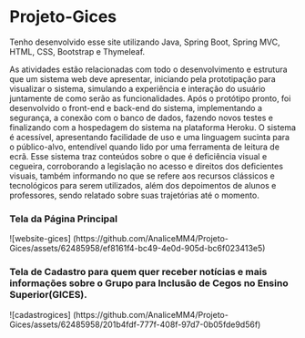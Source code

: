 # Projeto-Gices
Tenho desenvolvido esse site utilizando Java, Spring Boot, Spring MVC, HTML, CSS, Bootstrap e Thymeleaf. 

As atividades estão relacionadas com todo o desenvolvimento e estrutura que um sistema web deve apresentar, iniciando pela prototipação para visualizar o sistema, simulando a experiência e interação do usuário juntamente de como serão as funcionalidades. Após o protótipo pronto, foi desenvolvido o front-end e back-end do sistema, implementando a segurança, a conexão com o banco de dados, fazendo novos testes e finalizando com a hospedagem do sistema na plataforma Heroku. O sistema é acessível, apresentando facilidade de uso e uma linguagem sucinta para o público-alvo, entendível quando lido por uma ferramenta de leitura de ecrã. Esse sistema traz conteúdos sobre o que é deficiência visual e cegueira, corroborando a legislação no acesso e direitos dos deficientes visuais, também informando no que se refere aos recursos clássicos e tecnológicos para serem utilizados, além dos depoimentos de alunos e professores, sendo relatado sobre suas trajetórias até o momento.



 <h3>Tela da Página Principal </h3>
![website-gices]
(https://github.com/AnaliceMM4/Projeto-Gices/assets/62485958/ef8161f4-bc49-4e0d-905d-bc6f023413e5)



 <h3>Tela de Cadastro para quem quer receber notícias e mais informações sobre o Grupo para Inclusão de Cegos no Ensino Superior(GICES). </h3>
![cadastrogices]
(https://github.com/AnaliceMM4/Projeto-Gices/assets/62485958/201b4fdf-777f-408f-97d7-0b05fde9d56f)
